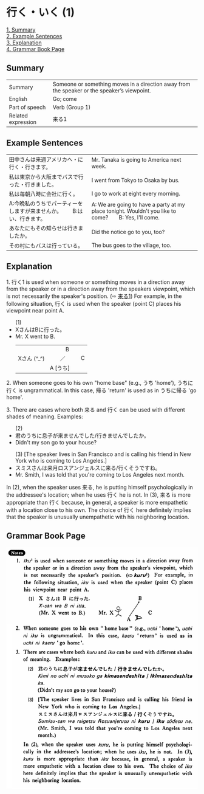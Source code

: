 # 行く・いく (1)

[1. Summary](#summary)<br>
[2. Example Sentences](#example-sentences)<br>
[3. Explanation](#explanation)<br>
[4. Grammar Book Page](#grammar-book-page)<br>


## Summary

<table><tr>   <td>Summary</td>   <td>Someone or something moves in a direction away from the speaker or the speaker’s viewpoint.</td></tr><tr>   <td>English</td>   <td>Go; come</td></tr><tr>   <td>Part of speech</td>   <td>Verb (Group 1)</td></tr><tr>   <td>Related expression</td>   <td>来る1</td></tr></table>

## Example Sentences

<table><tr>   <td>田中さんは来週アメリカへ・に行く・行きます。</td>   <td>Mr. Tanaka is going to America next week.</td></tr><tr>   <td>私は東京から大阪までバスで行った・行きました。</td>   <td>I went from Tokyo to Osaka by bus.</td></tr><tr>   <td>私は毎朝八時に会社に行く。</td>   <td>I go to work at eight every morning.</td></tr><tr>   <td>A:今晩私のうちでパーティーをしますが来ませんか。  B:はい、行きます。</td>   <td>A: We are going to have a party at my place tonight. Wouldn't you like to come?&emsp;&emsp;B: Yes, I'll come.</td></tr><tr>   <td>あなたにもその知らせは行きましたか。</td>   <td>Did the notice go to you, too?</td></tr><tr>   <td>その村にもバスは行っている。</td>   <td>The bus goes to the village, too.</td></tr></table>

## Explanation

<p> 1. <span class="cloze">行く</span>1 is used when someone or something moves in a direction away from the speaker or in a direction away from the speakers viewpoint, which is not necessarily the speaker's position. (⇨ <a href="#㊦ 来る・くる (1)">来る1</a>) For example, in the following situation, <span class="cloze">行く</span> is used when the speaker (point C) places his viewpoint near point A.</p>  <ul>(1) <li>XさんはBに<span class="cloze">行った</span>。</li> <li>Mr. X went to B.</li>   <table class="table"> <tbody> <tr class="tr"> <td class="td"></td> <td class="td">&nbsp;&nbsp;&nbsp;&nbsp;&nbsp;&nbsp;&nbsp;&nbsp;&nbsp;&nbsp;&nbspB</td> <td class="td"></td> </tr> <tr class="tr"> <td class="td">Xさん (^_^)</td> <td class="td">&nbsp;&nbsp;&nbsp;&nbsp;&nbsp;&nbsp;&nbsp／</td> <td class="td">&nbsp;&nbsp;&nbsp;&nbsp;C</td> </tr> <tr class="tr"> <td class="td"></td> <td class="td">A [うち]</td> <td class="td"></td> </tr> </tbody> </table> </ul>  <p>2. When someone goes to his own "home base" (e.g., うち 'home'), うちに<span class="cloze">行く</span> is ungrammatical. In this case, 帰る 'return' is used as in うちに帰る 'go home'.</p>  <p>3. There are cases where both 来る and <span class="cloze">行く</span> can be used with different shades of meaning. Examples:</p>  <ul>(2) <li>君のうちに息子が来ませんでした/<span class="cloze">行きませんでした</span>か。</li> <li>Didn't my son go to your house?</li> </ul>  <ul>(3) [The speaker lives in San Francisco and is calling his friend in New York who is coming to Los Angeles.] <li>スミスさんは来月ロスアンジェルスに来る/<span class="cloze">行く</span>そうですね。</li> <li>Mr. Smith, I was told that you're coming to Los Angeles next month.</li> </ul>  <p>In (2), when the speaker uses 来る, he is putting himself psychologically in the addressee's location; when he uses <span class="cloze">行く</span> he is not. In (3), 来る is more appropriate than <span class="cloze">行く</span> because, in general, a speaker is more empathetic with a location close to his own. The choice of <span class="cloze">行く</span> here definitely implies that the speaker is unusually unempathetic with his neighboring location.</p>

## Grammar Book Page

![](../img/Basic行く.png)

